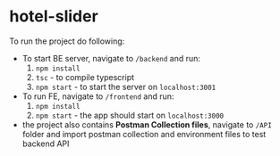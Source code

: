 # hotel-slider

To run the project do following:

- To start BE server, navigate to `/backend` and run:
  1. `npm install`
  2. `tsc` - to compile typescript
  3. `npm start` - to start the server on `localhost:3001`
- To run FE, navigate to `/frontend` and run:
  1. `npm install`
  2. `npm start` - the app should start on `localhost:3000`
- the project also contains **Postman Collection files**, navigate to `/API` folder and import postman collection and environment files to test backend API
